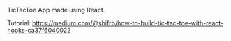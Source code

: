 TicTacToe App made using React.

Tutorial: https://medium.com/@shifrb/how-to-build-tic-tac-toe-with-react-hooks-ca37f6040022
